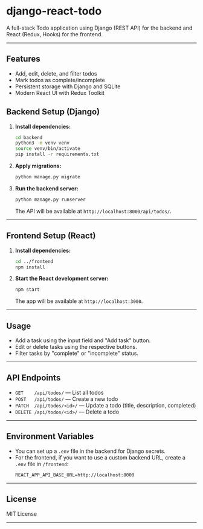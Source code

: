 # django-react-todo

A full-stack Todo application using Django (REST API) for the backend and React (Redux, Hooks) for the frontend.

---

## Features

- Add, edit, delete, and filter todos
- Mark todos as complete/incomplete
- Persistent storage with Django and SQLite
- Modern React UI with Redux Toolkit


## Backend Setup (Django)

1. **Install dependencies:**
    ```bash
    cd backend
    python3 -m venv venv
    source venv/bin/activate
    pip install -r requirements.txt
    ```

2. **Apply migrations:**
    ```bash
    python manage.py migrate
    ```

3. **Run the backend server:**
    ```bash
    python manage.py runserver
    ```
    The API will be available at `http://localhost:8000/api/todos/`.

---

## Frontend Setup (React)

1. **Install dependencies:**
    ```bash
    cd ../frontend
    npm install
    ```

2. **Start the React development server:**
    ```bash
    npm start
    ```
    The app will be available at `http://localhost:3000`.

---

## Usage

- Add a task using the input field and "Add task" button.
- Edit or delete tasks using the respective buttons.
- Filter tasks by "complete" or "incomplete" status.

---

## API Endpoints

- `GET    /api/todos/` — List all todos
- `POST   /api/todos/` — Create a new todo
- `PATCH  /api/todos/<id>/` — Update a todo (title, description, completed)
- `DELETE /api/todos/<id>/` — Delete a todo

---

## Environment Variables

- You can set up a `.env` file in the backend for Django secrets.
- For the frontend, if you want to use a custom backend URL, create a `.env` file in `/frontend`:
    ```
    REACT_APP_API_BASE_URL=http://localhost:8000
    ```

---

## License

MIT License

---
